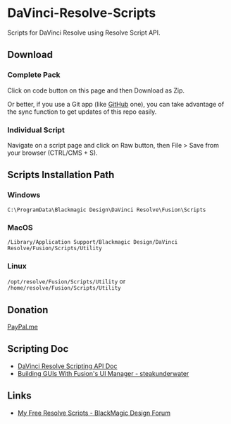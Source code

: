 # DaVinci-Resolve-Scripts

Scripts for DaVinci Resolve using Resolve Script API.

## Download

### Complete Pack

Click on code button on this page and then Download as Zip.

Or better, if you use a Git app (like [GitHub](https://desktop.github.com/) one), you can take advantage of the sync function to get updates of this repo easily.

### Individual Script

Navigate on a script page and click on Raw button, then File > Save from your browser (CTRL/CMS + S).

## Scripts Installation Path

### Windows

```C:\ProgramData\Blackmagic Design\DaVinci Resolve\Fusion\Scripts```

### MacOS

```/Library/Application Support/Blackmagic Design/DaVinci Resolve/Fusion/Scripts/Utility```

### Linux

```/opt/resolve/Fusion/Scripts/Utility``` or ```/home/resolve/Fusion/Scripts/Utility```

## Donation

[PayPal.me](https://paypal.me/extremraym)

## Scripting Doc

* [DaVinci Resolve Scripting API Doc](https://gist.github.com/X-Raym/2f2bf453fc481b9cca624d7ca0e19de8)
* [Building GUIs With Fusion's UI Manager - steakunderwater](https://www.steakunderwater.com/wesuckless/viewtopic.php?t=1411)

## Links

* [My Free Resolve Scripts - BlackMagic Design Forum](https://forum.blackmagicdesign.com/viewtopic.php?f=21&t=154369)
